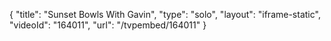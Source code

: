 {
    "title": "Sunset Bowls With Gavin",
    "type": "solo",
    "layout": "iframe-static",
    "videoId": "164011",
    "url": "\/tvpembed\/164011"
}